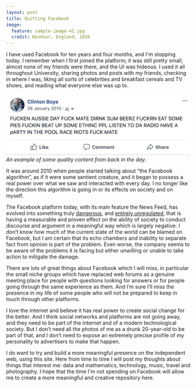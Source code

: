 ```yaml
---
layout: post
title: Quitting Facebook
image:
  feature: sample-image-41.jpg
  credit: Windsor, England, 2016
---
```


I have used Facebook for ten years and four months, and I'm stopping today. I remember when I first joined the platform; 
it was still pretty small, almost none of my friends were there, and the UI was hideous. I used it all throughout 
University, sharing photos and posts with my friends, checking in where I was, liking all sorts of celebrities and 
breakfast cereals and TV shows, and reading what everyone else was up to.

![An example post](https://github.com/clintonboys/clintonboys.github.io/blob/master/_posts/fb-post.png?raw=true)
*An example of some quality content from back in the day.*

It was around 2010 when people started talking about “the Facebook algorithm”, as if it were some sentient creature, 
and it began to possess a real power over what we saw and interacted with every day. I no longer like the direction 
this algorithm is going in or its effects on society and on myself.

The Facebook platform today, with its main feature the News Feed, has evolved into something truly [dangerous](https://www.newyorker.com/magazine/2018/04/02/cambridge-analytica-and-a-moral-reckoning-in-silicon-valley), and [entirely unregulated](https://www.nytimes.com/2017/11/19/opinion/facebook-regulation-incentive.html), that is having a measurable 
and proven effect on the ability of society to conduct discourse and argument in a meaningful way which is largely negative. I don’t 
know how much of the current state of the world can be blamed on Facebook, but I am certain that its echo chambers and 
inability to separate fact from opinion is part of the problem. Even worse, the company seems to be aware of the 
 problems it is facing but either unwilling or unable to take action to mitigate the damage. 

There are lots of great things about Facebook which I will miss, in particular the small niche groups which have 
replaced web forums as a genuine meeting place for people with questions looking for answers or for people going through 
the same experience as them. And I’m sure I’ll miss the presence in my life of some people who will not be prepared 
to keep in touch through other platforms. 

I love the internet and believe it has real power to create social change for the better. And I think social 
networks and platforms are not going away, and they need to be part of the internet and of a modern technological 
society. But I don’t need all the photos of me as a drunk 20-year-old to be part of that, and I don’t need to 
expose an extremely precise profile of my personality to advertisers to make that happen. 

I do want to try and build a more meaningful presence on the independent web, using this site. Here from time to time 
I will post my thoughts about things that interest me: data and mathematics, technology, music, travel and photography. 
  I hope that the time I'm not spending on Facebook will allow me to create a more meaningful and creative repository 
   here. 